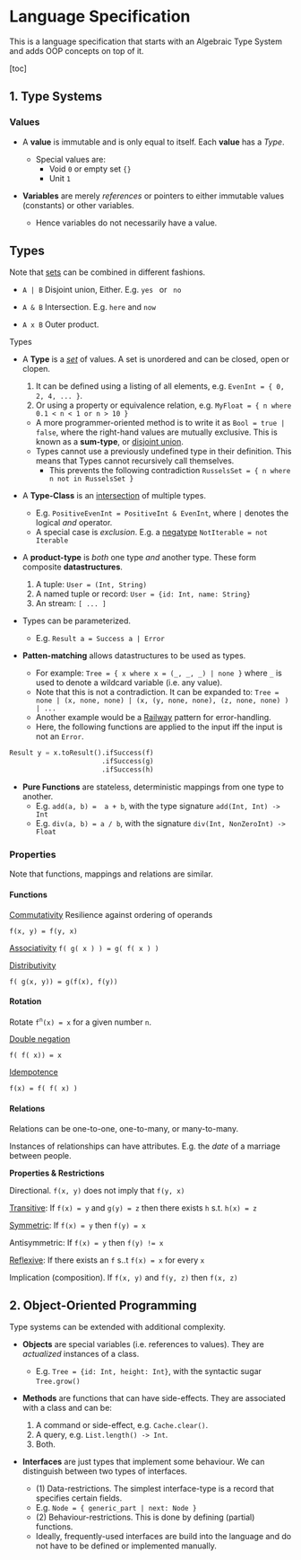 # Language Specification

This is a language specification that starts with an Algebraic Type System and adds OOP concepts on top of it.

[toc]

## 1. Type Systems

### Values

* A **value** is immutable and is only equal to itself. Each **value** has a _Type_.
    * Special values are:
        * Void `0` or empty set `{}`
        * Unit `1`

* **Variables** are merely _references_ or pointers to either immutable values (constants) or other variables.
  - Hence variables do not necessarily have a value.



## Types

Note that [sets](https://en.wikipedia.org/wiki/Set_theory) can be combined in different fashions.

- `A | B` Disjoint union, Either. E.g. `yes ` or ` no`

- `A & B` Intersection. E.g. `here` and `now`

- `A x B` Outer product.



Types

* A **Type** is a [_set_](https://en.wikipedia.org/wiki/Set_theory) of values. A set is unordered and can be closed, open or clopen.
  1. It can be defined using a listing of all elements, e.g. `EvenInt = { 0, 2, 4, ... }`.
  2. Or using a property or equivalence relation, e.g. `MyFloat = { n where 0.1 < n < 1 or n > 10 }`
  - A more programmer-oriented method is to write it as `Bool = true | false`, where the right-hand values are mutually exclusive. This is known as a **sum-type**, or [disjoint union](https://en.wikipedia.org/wiki/Coproduct).
  - Types cannot use a previously undefined type in their definition. This means that Types cannot recursively call themselves. 
      - This prevents the following contradiction `RusselsSet = { n where n not in RusselsSet }`

* A **Type-Class** is an [intersection](https://en.wikipedia.org/wiki/Intersection) of multiple types.
    - E.g. `PositiveEvenInt = PositiveInt & EvenInt`, where `|` denotes the logical _and_ operator.
    - A special case is *exclusion*. E.g. a [negatype](https://www.hillelwayne.com/negatypes/) `NotIterable = not Iterable`

* A **product-type** is *both* one type *and* another type. These form composite **datastructures**.

  1. A tuple:  `User = (Int, String)`
  2. A named tuple or record: `User = {id: Int, name: String}`
  3. An stream: `[ ... ]`

* Types can be parameterized.
  - E.g. `Result a = Success a | Error`

* **Patten-matching** allows datastructures to be used as types.

  - For example: `Tree = { x where x = (_, _, _) | none }` where `_` is used to denote a wildcard variable (i.e. any value).
  - Note that this is not a contradiction. It can be expanded to: `Tree = none | (x, none, none) | (x, (y, none, none), (z, none, none) ) | ...`
  - Another example would be a [Railway](https://fsharpforfunandprofit.com/rop/) pattern for error-handling.
  - Here, the following functions are applied to the input iff the input is not an `Error`.

```python
Result y = x.toResult().ifSuccess(f)
                       .ifSuccess(g)
                       .ifSuccess(h)
```


* **Pure Functions** are stateless, deterministic mappings from one type to another.
	- E.g. `add(a, b) =  a + b`, with the type signature `add(Int, Int) -> Int`
	- E.g. `div(a, b) = a / b`, with the signature `div(Int, NonZeroInt) -> Float`



### Properties

Note that functions, mappings and relations are similar.

#### Functions

[Commutativity](https://en.wikipedia.org/wiki/Commutative_property)  Resilience against ordering of operands

`f(x, y) = f(y, x)`

[Associativity](https://en.wikipedia.org/wiki/Associative_property)
`f( g( x ) ) = g( f( x ) )`

[Distributivity](https://en.wikipedia.org/wiki/Distributive_property)

`f( g(x, y)) = g(f(x), f(y))`



#### Rotation

Rotate `f`<sup>`n`</sup>`(x) = x` for a given number `n`.

[Double negation](https://en.wikipedia.org/wiki/Double_negation)

`f( f( x)) = x`



[Idempotence](https://en.wikipedia.org/wiki/Idempotence)

`f(x) = f( f( x) )`



#### Relations

Relations can be one-to-one, one-to-many, or many-to-many.

Instances of relationships can have attributes. E.g. the *date* of a marriage between people.



**Properties & Restrictions**

Directional. `f(x, y)` does not imply that `f(y, x)`

[Transitive](https://en.wikipedia.org/wiki/Transitive_relation): If `f(x) = y` and `g(y) = z` then there exists `h` s.t.  `h(x) = z`

[Symmetric](https://en.wikipedia.org/wiki/Symmetric_relation): If `f(x) = y` then `f(y) = x`

Antisymmetric: If `f(x) = y` then `f(y) != x`

[Reflexive](https://en.wikipedia.org/wiki/Reflexive_relation): If there exists an `f` s..t `f(x) = x` for every `x`

Implication (composition). If `f(x, y)` and `f(y, z)` then `f(x, z)`




## 2. Object-Oriented Programming

Type systems can be extended with additional complexity.

* **Objects** are special variables (i.e. references to values). They are _actualized_ instances of a class.
	- E.g. `Tree = {id: Int, height: Int}`, with the syntactic sugar `Tree.grow()`

* **Methods** are functions that can have side-effects. They are associated with a class and can be:
	1. A command or side-effect, e.g. `Cache.clear()`.
	2. A query, e.g. `List.length() -> Int`.
	3. Both.


* **Interfaces** are just types that implement some behaviour. We can distinguish between two types of interfaces.
	- (1) Data-restrictions. The simplest interface-type is a record that specifies certain fields. 
	- E.g. `Node = { generic_part | next: Node }`
	- (2) Behaviour-restrictions. This is done by defining (partial) functions.
	- Ideally, frequently-used interfaces are build into the language and do not have to be defined or implemented manually.

